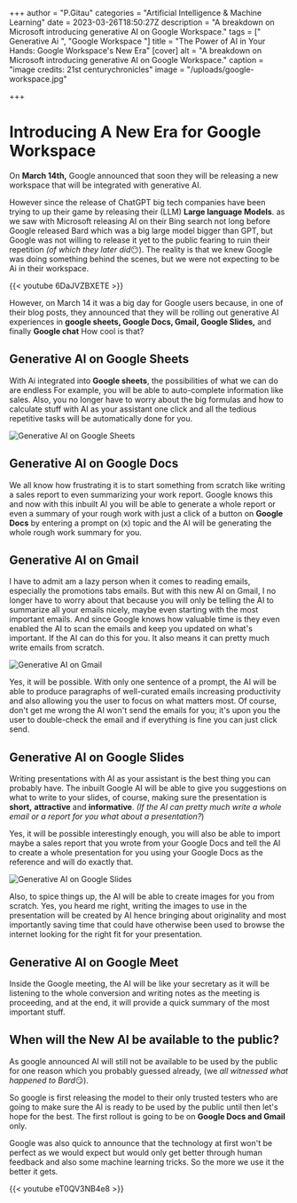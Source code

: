 +++
author = "P.Gitau"
categories = "Artificial Intelligence & Machine Learning"
date = 2023-03-26T18:50:27Z
description = "A breakdown on Microsoft introducing generative AI on Google Workspace."
tags = ["  Generative Ai ", "Google Workspace "]
title = "The Power of AI in Your Hands: Google Workspace's New Era"
[cover]
alt = "A breakdown on Microsoft introducing generative AI on Google Workspace."
caption = "image credits: 21st centurychronicles"
image = "/uploads/google-workspace.jpg"

+++
# Introducing A New Era for Google Workspace

On **March 14th,** Google announced that soon they will be releasing a new workspace that will be integrated with generative AI.

However since the release of ChatGPT big tech companies have been trying to up their game by releasing their (LLM) **Large language Models**. as we saw with Microsoft releasing AI on their Bing search not long before Google released Bard which was a big large model bigger than GPT, but Google was not willing to release it yet to the public fearing to ruin their repetition _(of which they later did_😶). The reality is that we knew Google was doing something behind the scenes, but we were not expecting to be Ai in their workspace.

{{< youtube 6DaJVZBXETE >}}

However, on March 14 it was a big day for Google users because, in one of their blog posts, they announced that they will be rolling out generative AI experiences in **google sheets, Google Docs, Gmail, Google Slides,** and finally **Google chat** How cool is that?

## Generative AI on Google Sheets

With Ai integrated into **Google sheets**, the possibilities of what we can do are endless For example, you will be able to auto-complete information like sales. Also, you no longer have to worry about the big formulas and how to calculate stuff with AI as your assistant one click and all the tedious repetitive tasks will be automatically done for you.

![Generative AI on Google Sheets](/uploads/image-3.png "Generative AI on Google Sheets")

## Generative AI on Google Docs

We all know how frustrating it is to start something from scratch like writing a sales report to even summarizing your work report. Google knows this and now with this inbuilt AI you will be able to generate a whole report or even a summary of your rough work with just a click of a button on **Google Docs** by entering a prompt on (x) topic and the AI will be generating the whole rough work summary for you.

## Generative AI on Gmail

I have to admit am a lazy person when it comes to reading emails, especially the promotions tabs emails. But with this new AI on Gmail, I no longer have to worry about that because you will only be telling the AI to summarize all your emails nicely, maybe even starting with the most important emails. And since Google knows how valuable time is they even enabled the AI to scan the emails and keep you updated on what's important. If the AI can do this for you. It also means it can pretty much write emails from scratch.

![Generative AI on Gmail](/uploads/aigeneratedjobdescription-600_pr6xvif.jpg "Generative AI on Gmail")

Yes, it will be possible. With only one sentence of a prompt, the AI will be able to produce paragraphs of well-curated emails increasing productivity and also allowing you the user to focus on what matters most. Of course, don't get me wrong the AI won't send the emails for you; it's upon you the user to double-check the email and if everything is fine you can just click send.

## Generative AI on Google Slides

Writing presentations with AI as your assistant is the best thing you can probably have. The inbuilt Google AI will be able to give you suggestions on what to write to your slides, of course, making sure the presentation is **short,** **attractive** and **informative**. _(If the AI can pretty much write a whole email or a report for you what about a presentation?_)

Yes, it will be possible interestingly enough, you will also be able to import maybe a sales report that you wrote from your Google Docs and tell the AI to create a whole presentation for you using your Google Docs as the reference and will do exactly that.

![Generative AI on Google Slides](/uploads/screenshot_2023-03-14_at_11_37_37.webp "Generative AI on Google Slides")

Also, to spice things up, the AI will be able to create images for you from scratch. Yes, you heard me right, writing the images to use in the presentation will be created by AI hence bringing about originality and most importantly saving time that could have otherwise been used to browse the internet looking for the right fit for your presentation.

## Generative AI on Google Meet

Inside the Google meeting, the AI will be like your secretary as it will be listening to the whole conversion and writing notes as the meeting is proceeding, and at the end, it will provide a quick summary of the most important stuff.

## When will the New AI be available to the public?

As google announced AI will still not be available to be used by the public for one reason which you probably guessed already, (we _all witnessed what happened to Bard_😏).

So google is first releasing the model to their only trusted testers who are going to make sure the AI is ready to be used by the public until then let's hope for the best. The first rollout is going to be on **Google Docs and Gmail** only.

Google was also quick to announce that the technology at first won't be perfect as we would expect but would only get better through human feedback and also some machine learning tricks. So the more we use it the better it gets.

{{< youtube eT0QV3NB4e8 >}}